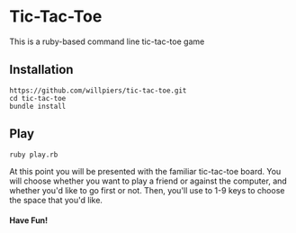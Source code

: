 Tic-Tac-Toe
=========

This is a ruby-based command line tic-tac-toe game

Installation
--------------
```
https://github.com/willpiers/tic-tac-toe.git
cd tic-tac-toe
bundle install
```

Play
--
```
ruby play.rb
```
At this point you will be presented with the familiar tic-tac-toe board. You will choose whether you want to play a friend or against the computer, and whether you'd like to go first or not. Then, you'll use to 1-9 keys to choose the space that you'd like.

#### Have Fun!
